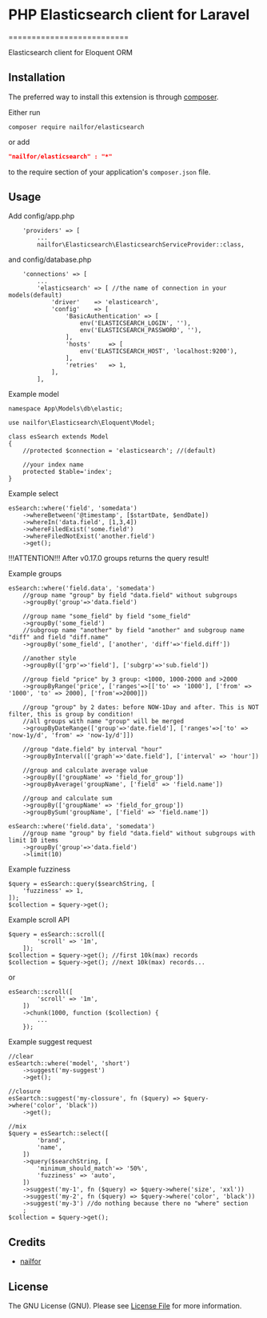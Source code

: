 # PHP Elasticsearch client for Laravel
==========================

Elasticsearch client for Eloquent ORM

Installation
------------
The preferred way to install this extension is through [composer](http://getcomposer.org/download/).

Either run

```
composer require nailfor/elasticsearch
```
or add

```json
"nailfor/elasticsearch" : "*"
```
to the require section of your application's `composer.json` file.

Usage
-----

Add config/app.php

```
    'providers' => [
        ...
        nailfor\Elasticsearch\ElasticsearchServiceProvider::class,

```
and config/database.php
```
    'connections' => [
        ...
        'elasticsearch' => [ //the name of connection in your models(default)
            'driver'    => 'elasticearch',
            'config'    => [
                'BasicAuthentication' => [
                    env('ELASTICSEARCH_LOGIN', ''),
                    env('ELASTICSEARCH_PASSWORD', ''),
                ],
                'hosts'     => [
                    env('ELASTICSEARCH_HOST', 'localhost:9200'),
                ],
                'retries'   => 1,
            ],
        ],

```

Example model
```
namespace App\Models\db\elastic;

use nailfor\Elasticsearch\Eloquent\Model;

class esSearch extends Model
{
    //protected $connection = 'elasticsearch'; //(default)

    //your index name
    protected $table='index';
}
```

Example select
```
esSearch::where('field', 'somedata')
    ->whereBetween('@timestamp', [$startDate, $endDate])
    ->whereIn('data.field', [1,3,4])
    ->whereFiledExist('some.field')
    ->whereFiledNotExist('another.field')
    ->get();
```

!!!ATTENTION!!!
After v0.17.0 groups returns the query result!

Example groups
```
esSearch::where('field.data', 'somedata')
    //group name "group" by field "data.field" without subgroups
    ->groupBy('group'=>'data.field')

    //group name "some_field" by field "some_field"
    ->groupBy('some_field')
    //subgroup name "another" by field "another" and subgroup name "diff" and field "diff.name"
    ->groupBy('some_field', ['another', 'diff'=>'field.diff'])

    //another style
    ->groupBy(['grp'=>'field'], ['subgrp'=>'sub.field'])

    //group field "price" by 3 group: <1000, 1000-2000 and >2000
    ->groupByRange('price', ['ranges'=>[['to' => '1000'], ['from' => '1000', 'to' => 2000], ['from'=>2000]])

    //group "group" by 2 dates: before NOW-1Day and after. This is NOT filter, this is group by condition!
    //all groups with name "group" will be merged
    ->groupByDateRange(['group'=>'date.field'], ['ranges'=>['to' => 'now-1y/d', 'from' => 'now-1y/d']])

    //group "date.field" by interval "hour"
    ->groupByInterval(['graph'=>'date.field'], ['interval' => 'hour'])

    //group and calculate average value
    ->groupBy(['groupName' => 'field_for_group'])
    ->groupByAverage('groupName', ['field' => 'field.name'])

    //group and calculate sum
    ->groupBy(['groupName' => 'field_for_group'])
    ->groupBySum('groupName', ['field' => 'field.name'])

esSearch::where('field.data', 'somedata')
    //group name "group" by field "data.field" without subgroups with limit 10 items
    ->groupBy('group'=>'data.field')
    ->limit(10)

```


Example fuzziness
```
$query = esSearch::query($searchString, [
    'fuzziness' => 1,
]);
$collection = $query->get();
```

Example scroll API
```
$query = esSearch::scroll([
        'scroll' => '1m',
    ]);
$collection = $query->get(); //first 10k(max) records
$collection = $query->get(); //next 10k(max) records...
```
or
```
esSearch::scroll([
        'scroll' => '1m',
    ])
    ->chunk(1000, function ($collection) {
        ...
    });
```

Example suggest request
```
//clear
esSeartch::where('model', 'short')
    ->suggest('my-suggest')
    ->get();

//closure
esSeartch::suggest('my-clossure', fn ($query) => $query->where('color', 'black'))
    ->get();

//mix
$query = esSeartch::select([
        'brand',
        'name',
    ])
    ->query($searchString, [
        'minimum_should_match'=> '50%',
        'fuzziness' => 'auto',
    ])
    ->suggest('my-1', fn ($query) => $query->where('size', 'xxl'))
    ->suggest('my-2', fn ($query) => $query->where('color', 'black'))
    ->suggest('my-3') //do nothing because there no "where" section
    ;
$collection = $query->get();
```


Credits
-------

- [nailfor](https://github.com/nailfor)

License
-------

The GNU License (GNU). Please see [License File](LICENSE.md) for more information.
